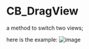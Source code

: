 # CB_DragView
a method to switch two views;

here is the example:
![image](https://github.com/Calabash-Boy/CB_DragView/blob/master/drag.gif)
